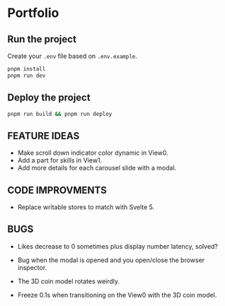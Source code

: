 # Portfolio

## Run the project

Create your `.env` file based on `.env.example`.

```sh
pnpm install
pnpm run dev
```

## Deploy the project

```sh
pnpm run build && pnpm run deploy
```

## FEATURE IDEAS

- Make scroll down indicator color dynamic in View0.
- Add a part for skills in View1.
- Add more details for each carousel slide with a modal.

## CODE IMPROVMENTS

- Replace writable stores to match with Svelte 5.

## BUGS

- Likes decrease to 0 sometimes plus display number latency, solved?

- Bug when the modal is opened and you open/close the browser inspector.
- The 3D coin model rotates weirdly.
- Freeze 0.1s when transitioning on the View0 with the 3D coin model.
